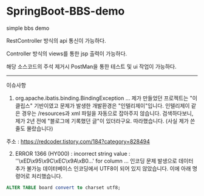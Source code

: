 # SpringBoot-BBS-demo
simple bbs demo 

RestController 방식의 api 통신이 가능하다.

Controller 방식의 views를 통한 jsp 출력이 가능하다.

해당 소스코드의 주석 제거시
PostMan을 통한 테스트 및 ui 작업이 가능하다.

------
이슈사항
1. org.apache.ibatis.binding.BindingException ...
제가 만들었던 프로젝트는 "이클립스" 기반이였고
문제가 발생한 개발환경은 "인텔리제이"입니다.
인텔리제이 같은 경우는 /resources과 xml 파일을 자동으로 잡아주지 않습니다.
검색하다보니, 제가 2년 전에 "블로그에 기록했던 글"이 있더라구요.
따라했습니다.
(사실 제가 쓴 줄도 몰랐습니다)

주소 : https://redcoder.tistory.com/184?category=828494

2. ERROR 1366 (HY000) : incorrect string value : ''\xED\x95\x9C\xEC\x9A\xB0...' for column ...
인코딩 문제 발생으로 데이터 추가 불가능
데이터베이스 인코딩에서 UTF8이 되어 있지 않았습니다.
이에 아래 명령어로 처리했습니다.

```sql
ALTER TABLE board convert to charset utf8;
```
